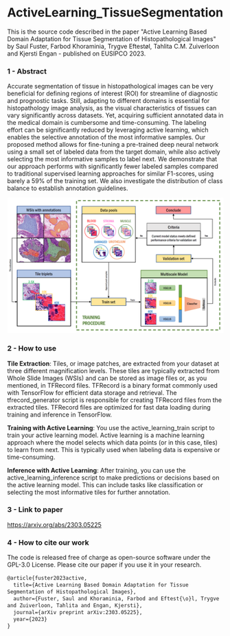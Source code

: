 # ActiveLearning_TissueSegmentation

This is the source code described in the paper "Active Learning Based Domain Adaptation for Tissue Segmentation of Histopathological Images" by Saul Fuster, Farbod Khoraminia, Trygve Eftestøl, Tahlita C.M. Zuiverloon and Kjersti Engan - published on EUSIPCO 2023.

### 1 - Abstract
Accurate segmentation of tissue in histopathological images can be very beneficial  for defining regions of interest (ROI) for streamline of diagnostic and prognostic tasks. Still, adapting to different domains is essential for histopathology image analysis, as the visual characteristics of tissues can vary significantly across datasets. Yet, acquiring sufficient annotated data in the medical domain is cumbersome and time-consuming. The labeling effort can be significantly reduced by leveraging active learning, which enables the selective annotation of the most informative samples. Our proposed method allows for fine-tuning a pre-trained deep neural network using a small set of labeled data from the target domain, while also actively selecting the most informative samples to label next. We demonstrate that our approach performs with significantly fewer labeled samples compared to traditional supervised learning approaches for similar F1-scores, using barely a 59\% of the training set. We also investigate the distribution of class balance to establish annotation guidelines.

<p align="center">
    <img src="images/pipeline.png">
</p>

### 2 - How to use

**Tile Extraction**: Tiles, or image patches, are extracted from your dataset at three different magnification levels. These tiles are typically extracted from Whole Slide Images (WSIs) and can be stored as image files or, as you mentioned, in TFRecord files. TFRecord is a binary format commonly used with TensorFlow for efficient data storage and retrieval. The tfrecord_generator script is responsible for creating TFRecord files from the extracted tiles. TFRecord files are optimized for fast data loading during training and inference in TensorFlow.

**Training with Active Learning**: You use the active_learning_train script to train your active learning model. Active learning is a machine learning approach where the model selects which data points (or in this case, tiles) to learn from next. This is typically used when labeling data is expensive or time-consuming.

**Inference with Active Learning**: After training, you can use the active_learning_inference script to make predictions or decisions based on the active learning model. This can include tasks like classification or selecting the most informative tiles for further annotation.

### 3 - Link to paper
https://arxiv.org/abs/2303.05225

### 4 - How to cite our work
The code is released free of charge as open-source software under the GPL-3.0 License. Please cite our paper if you use it in your research.
```
@article{fuster2023active,
  title={Active Learning Based Domain Adaptation for Tissue Segmentation of Histopathological Images},
  author={Fuster, Saul and Khoraminia, Farbod and Eftest{\o}l, Trygve and Zuiverloon, Tahlita and Engan, Kjersti},
  journal={arXiv preprint arXiv:2303.05225},
  year={2023}
}
```
